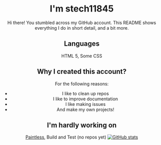 <div align="center">
  <h1>I'm stech11845</h1>
  Hi there! You stumbled across my GitHub account. This README shows everything I do in short detail, and a bit more.
  
  ## Languages
HTML 5, Some CSS
## Why I created this account?
For the following reasons:
- I like to clean up repos
- I like to improve documentation
- I like making issues
- And make my own projects!
## I'm hardly working on
[Paintless](https://github.com/stech11845/Paintless), Build and Test (no repos yet)
[![GitHub stats](https://github-readme-stats.vercel.app/api?username=stech11845)](https://github.com/anuraghazra/github-readme-stats)
<!---
stech11845/stech11845 is a ✨ special ✨ repository because its `README.md` (this file) appears on your GitHub profile.
You can click the Preview link to take a look at your changes.
--->
